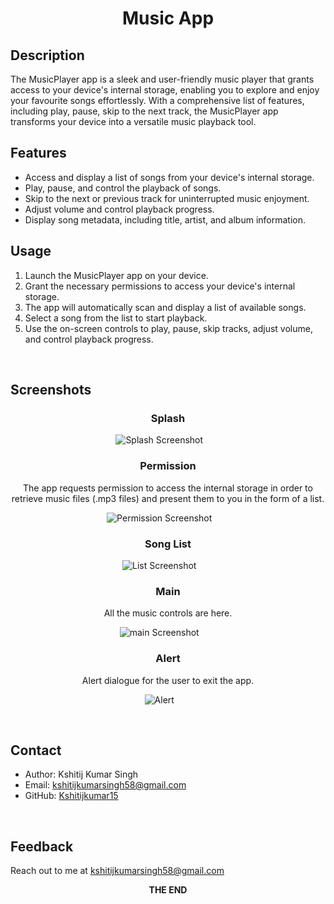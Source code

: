 <div align="center">
  
  # Music App
  </div>

## Description

The MusicPlayer app is a sleek and user-friendly music player that grants access to your device's internal storage, enabling you to explore and enjoy your favourite songs effortlessly. With a comprehensive list of features, including play, pause, skip to the next track, the MusicPlayer app transforms your device into a versatile music playback tool.
$~~~~~~$
## Features

- Access and display a list of songs from your device's internal storage.
- Play, pause, and control the playback of songs.
- Skip to the next or previous track for uninterrupted music enjoyment.
- Adjust volume and control playback progress.
- Display song metadata, including title, artist, and album information.
$~~~~~~$
## Usage

1. Launch the MusicPlayer app on your device.
2. Grant the necessary permissions to access your device's internal storage.
3. The app will automatically scan and display a list of available songs.
4. Select a song from the list to start playback.
5. Use the on-screen controls to play, pause, skip tracks, adjust volume, and control playback progress.

$~~~~~~$
## Screenshots
<div align="center">
  
### Splash  

![Splash Screenshot](https://github.com/Kshitijkumar15/Music/blob/main/Splashscreen.jpg)
$~~~~~~$

### Permission 

The app requests permission to access the internal storage in order to retrieve music files (.mp3 files) and present them to you in the form of a list.

![Permission Screenshot](https://github.com/Kshitijkumar15/Music/blob/main/Permission.png)
$~~~~~~$

### Song List 

![List Screenshot](https://github.com/Kshitijkumar15/Music/blob/main/Songlist.jpg)
$~~~~~~$
### Main 

All the music controls are here.

![main Screenshot](https://github.com/Kshitijkumar15/Music/blob/main/MainPage.jpg)
$~~~~~~$
### Alert 

Alert dialogue for the user to exit the app.

![Alert](https://github.com/Kshitijkumar15/Music/blob/main/Quit.jpg)
$~~~~~~$
</div>

$~~~~~~$

## Contact

- Author: Kshitij Kumar Singh
- Email: kshitijkumarsingh58@gmail.com
- GitHub: [Kshitijkumar15](https://github.com/kshitijkumar15)

$~~~~~~$
## Feedback

Reach out to me at kshitijkumarsingh58@gmail.com

<div align="center">
<b>THE END</b>
</div>

